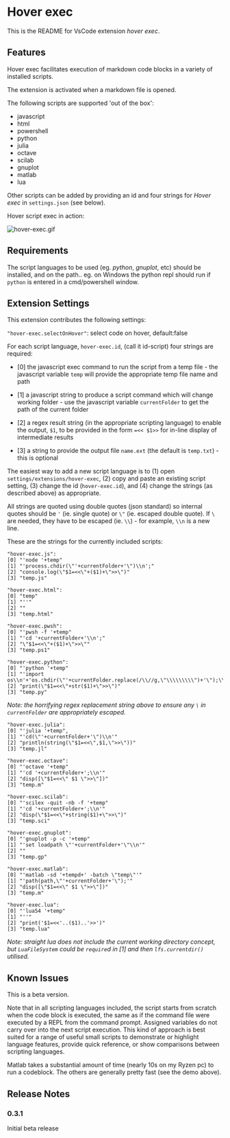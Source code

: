 # Hover exec

This is the README for VsCode extension *hover exec*.

## Features

Hover exec facilitates execution of markdown code blocks in a variety of installed scripts.

The extension is activated when a markdown file is opened.

The following scripts are supported 'out of the box':

- javascript
- html
- powershell
- python
- julia
- octave
- scilab
- gnuplot
- matlab
- lua

Other scripts can be added by providing an id and four strings for *Hover exec* in  `settings.json` (see below).

Hover script exec in action:

![hover-exec.gif](https://github.com/rmzetti/what/raw/master/Hover-exec.gif)


## Requirements

The script languages to be used (eg. *python*, *gnuplot*, etc) should be installed, and on the path.. eg. on Windows the python repl should run if `python` is entered in a cmd/powershell window.

## Extension Settings

This extension contributes the following settings:

`"hover-exec.selectOnHover"`: select code on hover, default:false

For each script language, `hover-exec.id`, (call it id-script) four strings are required:

- [0] the javascript exec command to run the script from a temp file
        - the javascript variable `temp` will provide the appropriate temp file name and path

- [1] a javascript string to produce a script command which will change working folder 
        - use the javascript variable `currentFolder` to get the path of the current folder

- [2] a regex result string (in the appropriate scripting language) to enable the output, `$1`, to be provided in the form `=<< $1>>` for in-line display of intermediate results

- [3] a string to provide the output file `name.ext` (the default is `temp.txt`) - this is optional

The easiest way to add a new script language is to (1) open `settings/extensions/hover-exec`, (2) copy and paste an existing script setting, (3) change the id (`hover-exec.id`), and (4) change the strings (as described above) as appropriate.

All strings are quoted using double quotes (json standard) so internal quotes should be `'` (ie. single quote) or `\"` (ie. escaped double quote). If `\` are needed, they have to be escaped (ie. `\\`) - for example, `\\n` is a new line.

These are the strings for the currently included scripts:

```
"hover-exec.js":
[0] "'node '+temp"
[1] "'process.chdir(\"'+currentFolder+'\")\\n';"
[2] "console.log(\"$1=<<\"+($1)+\">>\")"
[3] "temp.js"
```
```
"hover-exec.html":
[0] "temp"
[1] "''"
[2] ""
[3] "temp.html"
```
```
"hover-exec.pwsh":
[0] "'pwsh -f '+temp"
[1] "'cd '+currentFolder+'\\n';"
[2] "\"$1=<<\"+($1)+\">>\""
[3] "temp.ps1"
```
```
"hover-exec.python":
[0] "'python '+temp"
[1] "'import os\\n'+'os.chdir(\"'+currentFolder.replace(/\\//g,\"\\\\\\\\\")+'\");\\n';"
[2] "print(\"$1=<<\"+str($1)+\">>\")"
[3] "temp.py"
```
*Note: the horrifying regex replacement string above to ensure any `\` in `currentFolder` are appropriately escaped.*
```
"hover-exec.julia":
[0] "'julia '+temp",
[1] "'cd(\"'+currentFolder+'\")\\n'"
[2] "println(string(\"$1=<<\",$1,\">>\"))"
[3] "temp.jl"
```
```
"hover-exec.octave":
[0] "'octave '+temp"
[1] "'cd '+currentFolder+';\\n'"
[2] "disp([\"$1=<<\" $1 \">>\"])"
[3] "temp.m"
```
```
"hover-exec.scilab":
[0] "'scilex -quit -nb -f '+temp"
[1] "'cd '+currentFolder+';\\n'"
[2] "disp(\"$1=<<\"+string($1)+\">>\")"
[3] "temp.sci"
```
```
"hover-exec.gnuplot":
[0] "'gnuplot -p -c '+temp"
[1] "'set loadpath \"'+currentFolder+'\"\\n'"
[2] ""
[3] "temp.gp"
```
```
"hover-exec.matlab":
[0] "'matlab -sd '+tempd+' -batch \"temp\"'"
[1] "'path(path,\"'+currentFolder+'\");'"
[2] "disp([\"$1=<<\" $1 \">>\"])"
[3] "temp.m"
```
```
"hover-exec.lua":
[0] "'lua54 '+temp"
[1] "''"
[2] "print('$1=<<'..($1)..'>>')"
[3] "temp.lua"
```
*Note: straight lua does not include the current working directory concept, but `LuaFileSystem` could be `require`d in [1] and then `lfs.currentdir()` utilised.*

## Known Issues

This is a beta version.

Note that in all scripting languages included, the script starts from scratch when the code block is executed, the same as if the command file were executed by a REPL from the command prompt. Assigned variables do not carry over into the next script execution. This kind of approach is best suited for a range of useful small scripts to demonstrate or highlight language features, provide quick reference, or show comparisons between scripting languages.

Matlab takes a substantial amount of time (nearly 10s on my Ryzen pc) to run a codeblock. The others are generally pretty fast (see the demo above).

## Release Notes

### 0.3.1

Initial beta release
